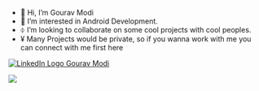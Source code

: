 - 👋 Hi, I’m Gourav Modi
- 👀 I’m interested in Android Development.
- ⏀ I’m looking to collaborate on some cool projects with cool peoples.
- ¥ Many Projects would be private, so if you wanna work with me you can connect with me first here
<a href="https://www.linkedin.com/in/gourav-modi-10b3591a1/" style="display: 'inline-flex',align-items: 'center',gap: '5px',text-decoration: 'none',color: 'black'">
  <img src="https://cdn-icons-png.flaticon.com/32/174/174857.png" alt="LinkedIn Logo">
  Gourav Modi
</a>


![](https://komarev.com/ghpvc/?username=vickyjsr&color=blue)
